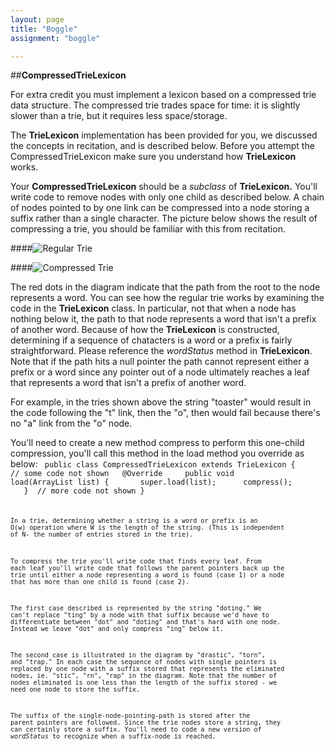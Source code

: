 ```yaml
---
layout: page
title: "Boggle"
assignment: "boggle"

---
```



##**CompressedTrieLexicon**

For extra credit you must implement a lexicon based on a compressed trie data structure. The compressed trie trades space for time: it is slightly slower than a trie, but it requires less space/storage. 

The **TrieLexicon** implementation has been provided for you, we discussed the concepts in recitation, and is described below. Before you attempt the CompressedTrieLexicon make sure you understand how **TrieLexicon** works.

Your **CompressedTrieLexicon** should be a *subclass* of **TrieLexicon.** You'll write code to remove nodes with only one child as described below. A chain of nodes pointed to by one link can be compressed into a node storing a suffix rather than a single character. The picture below shows the result of compressing a trie, you should be familiar with this from recitation. 

####![Regular Trie](https://www.cs.duke.edu/courses/fall12/compsci201/assignments/boggle/trie.jpg)

####![Compressed Trie](https://www.cs.duke.edu/courses/fall12/compsci201/assignments/boggle/compressedtrie.jpg)

The red dots in the diagram indicate that the path from the root to the node represents a word. 
You can see how the regular trie works by examining the code in the **TrieLexicon** class. In particular, not that when a node has nothing below it, the path to that node represents a word that isn't a prefix of another word. Because of how the **TrieLexicon** is constructed, determining if a sequence of chatacters is a word or a prefix is fairly straightforward. Please reference the *wordStatus* method in **TrieLexicon**. Note that if the path hits a null pointer the path cannot represent either a prefix or a word since any pointer out of a node ultimately reaches a leaf that represents a word that isn't a prefix of another word. 

For example, in the tries shown above the string "toaster" would result in the code following the "t" link, then the "o", then would fail because there's no "a" link from the "o" node. 

You'll need to create a new method compress to perform this one-child compression, you'll call this method in the load method you override as below:
<code> public class CompressedTrieLexicon extends TrieLexicon {
 // some code not shown
 &nbsp;&nbsp;@Override
&nbsp;&nbsp;&nbsp; public void load(ArrayList<String> list) {
&nbsp;&nbsp;&nbsp;&nbsp;&nbsp; super.load(list);
 &nbsp;&nbsp;&nbsp;&nbsp;&nbsp;compress();
&nbsp;&nbsp; }
 &nbsp;// more code not shown
}<code>

In a trie, determining whether a string is a word or prefix is an O(w) operation where W is the length of the string. (This is independent of N- the number of entries stored in the trie). 

To compress the trie you'll write code that finds every leaf. From each leaf you'll write code that follows the parent pointers back up the trie until either a node representing a word is found (case 1) or a node that has more than one child is found (case 2). 

The first case described is represented by the string "doting." We can't replace "ting" by a node with that suffix because we'd have to differentiate between "dot" and "doting" and that's hard with one node. Instead we leave "dot" and only compress "ing" below it. 

The second case is illustrated in the diagram by "drastic", "torn", and "trap." In each case the sequence of nodes with single pointers is replaced by one node with a suffix stored that represents the eliminated nodes, ie. "stic", "rn", "rap" in the diagram. Note that the number of nodes eliminated is one less than the length of the suffix stored - we need one node to store the suffix. 

The suffix of the single-node-pointing-path is stored after the parent pointers are followed. Since the trie nodes store a string, they can certainly store a suffix. You'll need to code a new version of *wordStatus* to recognize when a suffix-node is reached.